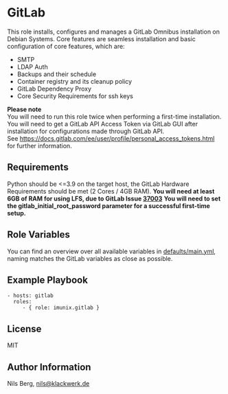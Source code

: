 GitLab
=========

This role installs, configures and manages a GitLab Omnibus installation on Debian Systems. Core features are seamless installation and basic configuration of core features, which are:

- SMTP
- LDAP Auth
- Backups and their schedule
- Container registry and its cleanup policy
- GitLab Dependency Proxy
- Core Security Requirements for ssh keys

**Please note**  
You will need to run this role twice when performing a first-time installation.  
You will need to get a GitLab API Access Token via GitLab GUI after installation for configurations made through GitLab API.  
See https://docs.gitlab.com/ee/user/profile/personal_access_tokens.html for further information.

Requirements
------------

Python should be <=3.9 on the target host, the GitLab Hardware Requirements should be met (2 Cores / 4GB RAM).
**You will need at least 6GB of RAM for using LFS, due to GitLab Issue [37003](https://gitlab.com/gitlab-org/gitlab/-/issues/37003)** 
**You will need to set the gitlab_initial_root_password parameter for a successful first-time setup.**

Role Variables
--------------

You can find an overview over all available variables in [defaults/main.yml](defaults/main.yml), naming matches the GitLab variables as close as possible.

Example Playbook
----------------

    - hosts: gitlab
      roles:
         - { role: imunix.gitlab }

License
-------

MIT

Author Information
------------------

Nils Berg, [nils@klackwerk.de](mailto:nils@klackwerk.de?subject=[GitHub]%20Ansible%20Role%20GitLab)
